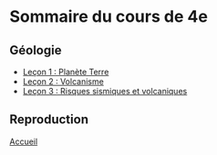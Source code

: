 # Sommaire du cours de 4e


## Géologie

* [Leçon 1 : Planète Terre](L1.html)
* [Leçon 2 : Volcanisme](L2.html)
* [Leçon 3 : Risques sismiques et volcaniques](L2.html)

## Reproduction

[Accueil](../index.md)